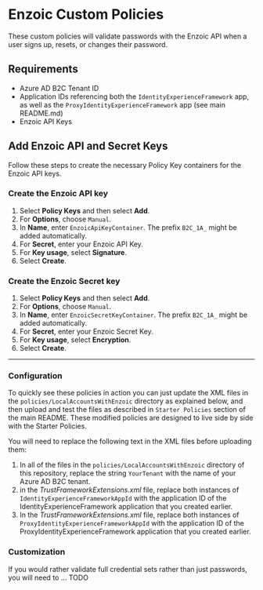 # Enzoic Custom Policies
These custom policies will validate passwords with the Enzoic API when a user signs up, resets, or changes their password.   

## Requirements
* Azure AD B2C Tenant ID
* Application IDs referencing both the `IdentityExperienceFramework` app, as well as the `ProxyIdentityExperienceFramework` app (see main README.md)
* Enzoic API Keys

## Add Enzoic API and Secret Keys
Follow these steps to create the necessary Policy Key containers for the Enzoic API keys.

### Create the Enzoic API key

1.  Select **Policy Keys** and then select **Add**.
2.  For **Options**, choose `Manual`.
3.  In **Name**, enter `EnzoicApiKeyContainer`. The prefix `B2C_1A_` might be added automatically.
4.  For **Secret**, enter your Enzoic API Key.
5.  For **Key usage**, select **Signature**.
6.  Select **Create**.

### Create the Enzoic Secret key

1.  Select **Policy Keys** and then select **Add**.
2.  For **Options**, choose `Manual`.
3.  In **Name**, enter `EnzoicSecretKeyContainer`. The prefix `B2C_1A_` might be added automatically.
4.  For **Secret**, enter your Enzoic Secret Key.
5.  For **Key usage**, select **Encryption**.
6.  Select **Create**. 

--- 

### Configuration
To quickly see these policies in action you can just update the XML files in the `policies/LocalAccountsWithEnzoic` directory as explained below, and then upload and test the files as described in `Starter Policies` section of the main README. These modified policies are designed to live side by side with the Starter Policies. 

You will need to replace the following text in the XML files before uploading them:
1.  In all of the files in the `policies/LocalAccountsWithEnzoic` directory of this repository, replace the string `YourTenant` with the name of your Azure AD B2C tenant.
2.  in the _TrustFrameworkExtensions.xml_ file, replace both instances of `IdentityExperienceFrameworkAppId` with the application ID of the IdentityExperienceFramework application that you created earlier.
3.  In the _TrustFrameworkExtensions.xml_ file, replace both instances of `ProxyIdentityExperienceFrameworkAppId` with the application ID of the ProxyIdentityExperienceFramework application that you created earlier.

### Customization
If you would rather validate full credential sets rather than just passwords, you will need to ... TODO


